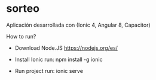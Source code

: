 # sorteo
Aplicación desarrollada con (Ionic 4, Angular 8, Capacitor)

How to run?
- Download Node.JS
  https://nodejs.org/es/
  
- Install Ionic
 run: npm install -g ionic

- Run project
 run: ionic serve

